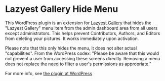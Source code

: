 Lazyest Gallery Hide Menu
=========================

This WordPress plugin is an extension for [Lazyest Gallery](http://wordpress.org/plugins/lazyest-gallery/) that hides the "Lazyest Gallery" menu item from the admin dashboard area from all users except administrators. This helps prevent Contributors, Authors, and Editors from deleting your pictures. It works immediately upon activation.

Please note that this only hides the menu, it does not alter actual "capabilities". From the WordPress codex: "Please be aware that this would not prevent a user from accessing these screens directly. Removing a menu does not replace the need to filter a user's permissions as appropriate."

For more info, see [the plugin at WordPress](http://wordpress.org/plugins/lazyest-gallery-hide-menu/)